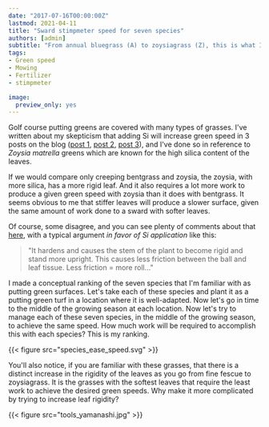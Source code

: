 ```yaml
---
date: "2017-07-16T00:00:00Z"
lastmod: 2021-04-11
title: "Sward stimpmeter speed for seven species"
authors: [admin]
subtitle: "From annual bluegrass (A) to zoysiagrass (Z), this is what I expect"
tags:
- Green speed
- Mowing
- Fertilizer
- stimpmeter

image:
  preview_only: yes
---
```


Golf course putting greens are covered with many types of grasses. I've written about my skepticism that adding Si will increase green speed in 3 posts on the blog ([post 1](http://www.asianturfgrass.com/2017-07-06-rethink-throw-spray-tank-si/), [post 2](http://www.asianturfgrass.com/2017-07-14-si-does-this-make-sense-to-you/), [post 3](http://www.blog.asianturfgrass.com/2015/02/silica-and-green-speed.html)), and I've done so in reference to *Zoysia matrella* greens which are known for the high silica content of the leaves.

If we would compare only creeping bentgrass and zoysia, the zoysia, with more silica, has a more rigid leaf. And it also requires a lot more work to produce a given green speed with zoysia than it does with bentgrass. It seems obvious to me that stiffer leaves will produce a slower surface, given the same amount of work done to a sward with softer leaves. 

Of course, some disagree, and you can see plenty of comments about that [here](https://www.facebook.com/micah.turfgrass/posts/10155478753516804?comment_id=10155478969166804&comment_tracking=%7B%22tn%22%3A%22R3%22%7D), with a typical argument *in favor of Si application* like this:

> "It hardens and causes the stem of the plant to become rigid and stand more upright. This causes less friction between the ball and leaf tissue. Less friction = more roll..."

I made a conceptual ranking of the seven species that I'm familiar with as putting green surfaces. Let's take each of these species and plant it as a putting green turf in a location where it is well-adapted. Now let's go in time to the middle of the growing season at each location. Now let's try to manage each of these seven species, in the middle of the growing season, to achieve the same speed. How much work will be required to accomplish this with each species? This is my ranking.

{{< figure src="species_ease_speed.svg" >}}

You'll also notice, if you are familiar with these grasses, that there is a distinct increase in the rigidity of the leaves as you go from fine fescue to zoysiagrass. It is the grasses with the softest leaves that require the least work to achieve the desired green speeds. Why make it more complicated by trying to increase leaf rigidity?

{{< figure src="tools_yamanashi.jpg" >}}

